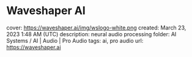 # Waveshaper AI

cover: https://waveshaper.ai/img/wslogo-white.png
created: March 23, 2023 1:48 AM (UTC)
description: neural audio processing
folder: AI Systems / AI | Audio | Pro Audio
tags: ai, pro audio
url: https://waveshaper.ai